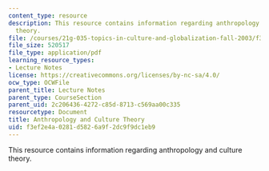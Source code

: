 ```yaml
---
content_type: resource
description: This resource contains information regarding anthropology and culture
  theory.
file: /courses/21g-035-topics-in-culture-and-globalization-fall-2003/f3ef2e4a0281d5826a9f2dc9f9dc1eb9_MIT21G_035F03_l04.pdf
file_size: 520517
file_type: application/pdf
learning_resource_types:
- Lecture Notes
license: https://creativecommons.org/licenses/by-nc-sa/4.0/
ocw_type: OCWFile
parent_title: Lecture Notes
parent_type: CourseSection
parent_uid: 2c206436-4272-c85d-8713-c569aa00c335
resourcetype: Document
title: Anthropology and Culture Theory
uid: f3ef2e4a-0281-d582-6a9f-2dc9f9dc1eb9
---
```

This resource contains information regarding anthropology and culture theory.